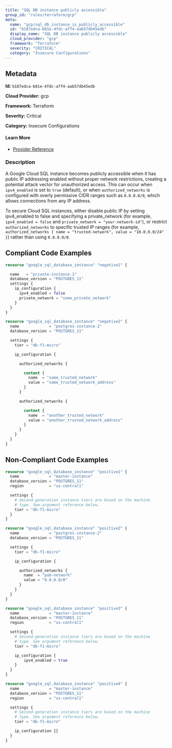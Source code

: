 ```yaml
---
title: "SQL DB instance publicly accessible"
group_id: "rules/terraform/gcp"
meta:
  name: "gcp/sql_db_instance_is_publicly_accessible"
  id: "b187edca-b81e-4fdc-aff4-aab57db45edb"
  display_name: "SQL DB instance publicly accessible"
  cloud_provider: "gcp"
  framework: "Terraform"
  severity: "CRITICAL"
  category: "Insecure Configurations"
---
```

## Metadata

**Id:** `b187edca-b81e-4fdc-aff4-aab57db45edb`

**Cloud Provider:** gcp

**Framework:** Terraform

**Severity:** Critical

**Category:** Insecure Configurations

#### Learn More

 - [Provider Reference](https://registry.terraform.io/providers/hashicorp/google/latest/docs/resources/sql_database_instance)

### Description

 A Google Cloud SQL instance becomes publicly accessible when it has public IP addressing enabled without proper network restrictions, creating a potential attack vector for unauthorized access. This can occur when `ipv4_enabled` is set to `true` (default), or when `authorized_networks` is configured with overly permissive CIDR ranges such as `0.0.0.0/0`, which allows connections from any IP address.

To secure Cloud SQL instances, either disable public IP by setting ipv4_enabled to false and specifying a private_network (for example, `ipv4_enabled = false` and `private_network = "your-network-id"`), or restrict `authorized_networks` to specific trusted IP ranges (for example, `authorized_networks { name = "trusted-network", value = "10.0.0.0/24" }`) rather than using `0.0.0.0/0`.


## Compliant Code Examples
```tf
resource "google_sql_database_instance" "negative1" {

  name   = "private-instance-1"
  database_version = "POSTGRES_11"
  settings {
    ip_configuration {
      ipv4_enabled = false
      private_network = "some_private_network"
    }
  }
}

resource "google_sql_database_instance" "negative2" {
  name             = "postgres-instance-2"
  database_version = "POSTGRES_11"

  settings {
    tier = "db-f1-micro"

    ip_configuration {

      authorized_networks {

        content {
          name  = "some_trusted_network"
          value = "some_trusted_network_address"
        }
      }

      authorized_networks {

        content {
          name  = "another_trusted_network"
          value = "another_trusted_network_address"
        }
      }
    }
  }
}

```
## Non-Compliant Code Examples
```tf
resource "google_sql_database_instance" "positive1" {
  name             = "master-instance"
  database_version = "POSTGRES_11"
  region           = "us-central1"

  settings {
    # Second-generation instance tiers are based on the machine
    # type. See argument reference below.
    tier = "db-f1-micro"
  }
}

resource "google_sql_database_instance" "positive2" {
  name             = "postgres-instance-2"
  database_version = "POSTGRES_11"

  settings {
    tier = "db-f1-micro"

    ip_configuration {

      authorized_networks {
        name  = "pub-network"
        value = "0.0.0.0/0"
      }
    }
  }
}

resource "google_sql_database_instance" "positive3" {
  name             = "master-instance"
  database_version = "POSTGRES_11"
  region           = "us-central1"

  settings {
    # Second-generation instance tiers are based on the machine
    # type. See argument reference below.
    tier = "db-f1-micro"

    ip_configuration {
        ipv4_enabled = true
    }
  }
}

resource "google_sql_database_instance" "positive4" {
  name             = "master-instance"
  database_version = "POSTGRES_11"
  region           = "us-central1"

  settings {
    # Second-generation instance tiers are based on the machine
    # type. See argument reference below.
    tier = "db-f1-micro"

    ip_configuration {}
  }
}

```